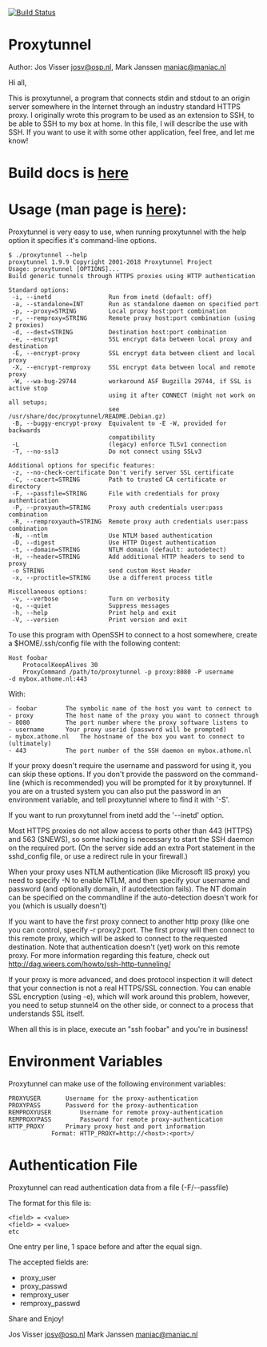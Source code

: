 
[![Build Status](https://travis-ci.org/proxytunnel/proxytunnel.svg?branch=master)](https://travis-ci.org/proxytunnel/proxytunnel)

# Proxytunnel

Author:		Jos Visser <josv@osp.nl>, Mark Janssen <maniac@maniac.nl>

Hi all,

This is proxytunnel, a program that connects stdin and stdout
to an origin server somewhere in the Internet through an industry
standard HTTPS proxy. I originally wrote this program to be used
as an extension to SSH, to be able to SSH to my box at home. In 
this file, I will describe the use with SSH. If you want to use it
with some other application, feel free, and let me know!

# Build docs is [here](INSTALL.md) 

# Usage (man page is [here](docs/proxytunnel.1.adoc)):

Proxytunnel is very easy to use, when running proxytunnel with the help
option it specifies it's command-line options.

```
$ ./proxytunnel --help
proxytunnel 1.9.9 Copyright 2001-2018 Proxytunnel Project
Usage: proxytunnel [OPTIONS]...
Build generic tunnels through HTTPS proxies using HTTP authentication

Standard options:
 -i, --inetd                Run from inetd (default: off)
 -a, --standalone=INT       Run as standalone daemon on specified port
 -p, --proxy=STRING         Local proxy host:port combination
 -r, --remproxy=STRING      Remote proxy host:port combination (using 2 proxies)
 -d, --dest=STRING          Destination host:port combination
 -e, --encrypt              SSL encrypt data between local proxy and destination
 -E, --encrypt-proxy        SSL encrypt data between client and local proxy
 -X, --encrypt-remproxy     SSL encrypt data between local and remote proxy
 -W, --wa-bug-29744         workaround ASF Bugzilla 29744, if SSL is active stop
                            using it after CONNECT (might not work on all setups;
                            see /usr/share/doc/proxytunnel/README.Debian.gz)
 -B, --buggy-encrypt-proxy  Equivalent to -E -W, provided for backwards
                            compatibility
 -L                         (legacy) enforce TLSv1 connection
 -T, --no-ssl3              Do not connect using SSLv3

Additional options for specific features:
 -z, --no-check-certificate Don't verify server SSL certificate
 -C, --cacert=STRING        Path to trusted CA certificate or directory
 -F, --passfile=STRING      File with credentials for proxy authentication
 -P, --proxyauth=STRING     Proxy auth credentials user:pass combination
 -R, --remproxyauth=STRING  Remote proxy auth credentials user:pass combination
 -N, --ntlm                 Use NTLM based authentication
 -D, --digest               Use HTTP Digest authentication
 -t, --domain=STRING        NTLM domain (default: autodetect)
 -H, --header=STRING        Add additional HTTP headers to send to proxy
 -o STRING                  send custom Host Header
 -x, --proctitle=STRING     Use a different process title

Miscellaneous options:
 -v, --verbose              Turn on verbosity
 -q, --quiet                Suppress messages
 -h, --help                 Print help and exit
 -V, --version              Print version and exit
```

To use this program with OpenSSH to connect to a host somewhere, create
a $HOME/.ssh/config file with the following content:

```
Host foobar
	ProtocolKeepAlives 30
	ProxyCommand /path/to/proxytunnel -p proxy:8080 -P username
-d mybox.athome.nl:443
```

With:

```
- foobar		The symbolic name of the host you want to connect to
- proxy			The host name of the proxy you want to connect through
- 8080			The port number where the proxy software listens to
- username		Your proxy userid (password will be prompted)
- mybox.athome.nl	The hostname of the box you want to connect to (ultimately)
- 443			The port number of the SSH daemon on mybox.athome.nl
```

If your proxy doesn't require the username and password for using it,
you can skip these options. If you don't provide the password on the
command-line (which is recommended) you will be prompted for it by
proxytunnel. If you are on a trusted system you can also put the
password in an environment variable, and tell proxytunnel where to
find it with '-S'.

If you want to run proxytunnel from inetd add the '--inetd' option.

Most HTTPS proxies do not allow access to ports other than 443 (HTTPS)
and 563 (SNEWS), so some hacking is necessary to start the SSH daemon on
the required port. (On the server side add an extra Port statement in
the sshd_config file, or use a redirect rule in your firewall.)

When your proxy uses NTLM authentication (like Microsoft IIS proxy)
you need to specify -N to enable NTLM, and then specify your username
and password (and optionally domain, if autodetection fails).
The NT domain can be specified on the commandline if the
auto-detection doesn't work for you (which is usually doesn't)

If you want to have the first proxy connect to another http proxy (like
one you can control, specify -r proxy2:port. The first proxy will then
connect to this remote proxy, which will be asked to connect to the 
requested destination. Note that authentication doesn't (yet) work on
this remote proxy. For more information regarding this feature, check
out http://dag.wieers.com/howto/ssh-http-tunneling/

If your proxy is more advanced, and does protocol inspection it will
detect that your connection is not a real HTTPS/SSL connection. You
can enable SSL encryption (using -e), which will work around this
problem, however, you need to setup stunnel4 on the other side, or
connect to a process that understands SSL itself.

When all this is in place, execute an "ssh foobar" and you're in business!

# Environment Variables

Proxytunnel can make use of the following environment variables:

```
PROXYUSER		Username for the proxy-authentication
PROXYPASS		Password for the proxy-authentication
REMPROXYUSER		Username for remote proxy-authentication
REMPROXYPASS		Password for remote proxy-authentication
HTTP_PROXY		Primary proxy host and port information
			Format: HTTP_PROXY=http://<host>:<port>/
```

# Authentication File

Proxytunnel can read authentication data from a file (-F/--passfile)

The format for this file is:
```
<field> = <value>
<field> = <value>
etc
```

One entry per line, 1 space before and after the equal sign.

The accepted fields are:
 * proxy_user
 * proxy_passwd
 * remproxy_user
 * remproxy_passwd

Share and Enjoy!

Jos Visser <josv@osp.nl>
Mark Janssen <maniac@maniac.nl>
